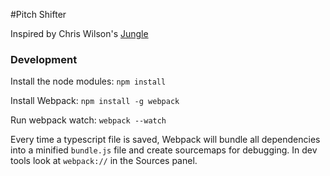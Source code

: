 #Pitch Shifter

Inspired by Chris Wilson's [Jungle](https://github.com/cwilso/Audio-Input-Effects/blob/master/js/jungle.js)


### Development

Install the node modules:
`npm install`

Install Webpack:
`npm install -g webpack`

Run webpack watch:
`webpack --watch`

Every time a typescript file is saved, Webpack will bundle all dependencies into a minified `bundle.js` file and create sourcemaps for debugging. In dev tools look at `webpack://` in the Sources panel.
